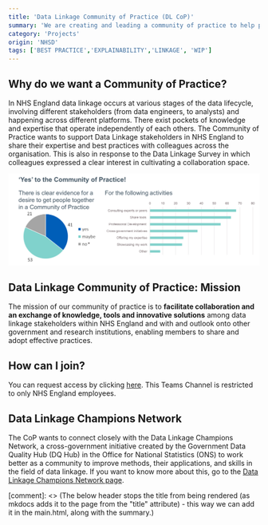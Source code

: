 ```yaml
---
title: 'Data Linkage Community of Practice (DL CoP)'
summary: 'We are creating and leading a community of practice to help people do the best linkage they can, with support from the data linkage team, but also from fellow analysts who are actively working on data linkage.'
category: 'Projects'
origin: 'NHSD'
tags: ['BEST PRACTICE','EXPLAINABILITY','LINKAGE', 'WIP']
---
```


## Why do we want a Community of Practice?
In NHS England data linkage occurs at various stages of the data lifecycle, involving different stakeholders (from data engineers, to analysts) and happening across different platforms. There exist pockets of knowledge and expertise that operate independently of each others.
The Community of Practice wants to support Data Linkage stakeholders in NHS England to share their expertise and best practices with colleagues across the organisation. 
This is also in response to the Data Linkage Survey in which colleagues expressed a clear interest in cultivating a collaboration space.

![Results from the Data Linkage Survey Community of Practice question](../../../images/copdl.png)

## Data Linkage Community of Practice: Mission
The mission of our community of practice is to **facilitate collaboration and an exchange of knowledge, tools and innovative solutions** among data linkage stakeholders within NHS England and with and outlook onto other government and research institutions, enabling members to share and adopt effective practices. 

## How can I join?
You can request access by clicking [here](https://teams.microsoft.com/l/team/19%3A7AGd-QLqWT3CEPP2MGz_Zf7o4_aWQvIK2DoqjJm6L-01%40thread.tacv2/conversations?groupId=4fc6024c-60fe-4723-8aff-3d139f37b1ef&tenantId=37c354b2-85b0-47f5-b222-07b48d774ee3).
This Teams Channel is restricted to only NHS England employees.

## Data Linkage Champions Network
The CoP wants to connect closely with the Data Linkage Champions Network, a cross-government initiative created by the Government Data Quality Hub (DQ Hub) in the Office for National Statistics (ONS) to work better as a community to improve methods, their applications, and skills in the field of data linkage.
If you want to know more about this, go to the [Data Linkage Champions Network page](https://analysisfunction.civilservice.gov.uk/support/data-linkage/data-linkage-champion-network/).

[comment]: <> (The below header stops the title from being rendered (as mkdocs adds it to the page from the "title" attribute) - this way we can add it in the main.html, along with the summary.)
#
